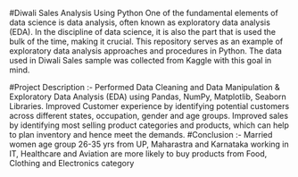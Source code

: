 #Diwali Sales Analysis Using Python
One of the fundamental elements of data science is data analysis, often known as exploratory data analysis (EDA). In the discipline of data science, it is also the part that is used the bulk of the time, making it crucial. This repository serves as an example of exploratory data analysis approaches and procedures in Python. The data used in Diwali Sales sample was collected from Kaggle with this goal in mind.

#Project Description :-
Performed Data Cleaning and Data Manipulation & Exploratory Data Analysis (EDA) using Pandas, NumPy, Matplotlib, Seaborn Libraries.
Improved Customer experience by identifying potential customers across different states, occupation, gender and age groups.
Improved sales by identifying most selling product categories and products, which can help to plan inventory and hence meet the demands.
#Conclusion :-
Married women age group 26-35 yrs from UP,
Maharastra and Karnataka working in IT,
Healthcare and Aviation are more likely to buy products from Food,
Clothing and Electronics category
